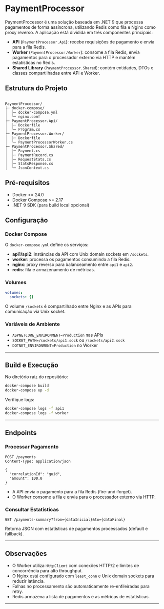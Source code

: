 # PaymentProcessor

PaymentProcessor é uma solução baseada em .NET 9 que processa pagamentos de forma assíncrona, utilizando Redis como fila e Nginx como proxy reverso. A aplicação está dividida em três componentes principais:

- **API** (`PaymentProcessor.Api`): recebe requisições de pagamento e envia para a fila Redis.
- **Worker** (`PaymentProcessor.Worker`): consome a fila Redis, envia pagamentos para o processador externo via HTTP e mantém estatísticas no Redis.
- **Shared Library** (`PaymentProcessor.Shared`): contém entidades, DTOs e classes compartilhadas entre API e Worker.

## Estrutura do Projeto

```

PaymentProcessor/
├─ docker-compose/
│  ├─ docker-compose.yml
│  └─ nginx.conf
├─ PaymentProcessor.Api/
│  ├─ Dockerfile
│  └─ Program.cs
├─ PaymentProcessor.Worker/
│  ├─ Dockerfile
│  └─ PaymentProcessorWorker.cs
├─ PaymentProcessor.Shared/
│  ├─ Payment.cs
│  ├─ PaymentRecord.cs
│  ├─ RequestStats.cs
│  ├─ StatsResponse.cs
│  └─ JsonContext.cs

````

## Pré-requisitos

- Docker >= 24.0
- Docker Compose >= 2.17
- .NET 9 SDK (para build local opcional)

## Configuração

### Docker Compose

O `docker-compose.yml` define os serviços:

- **api1/api2**: instâncias da API com Unix domain sockets em `/sockets`.
- **worker**: processa os pagamentos consumindo a fila Redis.
- **nginx**: proxy reverso para balanceamento entre `api1` e `api2`.
- **redis**: fila e armazenamento de métricas.

### Volumes

```yaml
volumes:
  sockets: {}
````

O volume `/sockets` é compartilhado entre Nginx e as APIs para comunicação via Unix socket.

### Variáveis de Ambiente

* `ASPNETCORE_ENVIRONMENT=Production` nas APIs
* `SOCKET_PATH=/sockets/api1.sock` ou `/sockets/api2.sock`
* `DOTNET_ENVIRONMENT=Production` no Worker

---

## Build e Execução

No diretório raiz do repositório:

```bash
docker-compose build
docker-compose up -d
```

Verifique logs:

```bash
docker-compose logs -f api1
docker-compose logs -f worker
```

---

## Endpoints

### Processar Pagamento

```http
POST /payments
Content-Type: application/json

{
  "correlationId": "guid",
  "amount": 100.0
}
```

* A API envia o pagamento para a fila Redis (fire-and-forget).
* O Worker consome a fila e envia para o processador externo via HTTP.

### Consultar Estatísticas

```http
GET /payments-summary?from={dataInicial}&to={dataFinal}
```

Retorna JSON com estatísticas de pagamentos processados (default e fallback).

---

## Observações

* O Worker utiliza `HttpClient` com conexões HTTP/2 e limites de concorrência para alto throughput.
* O Nginx está configurado com `least_conn` e Unix domain sockets para reduzir latência.
* Falhas no processamento são automaticamente re-enfileiradas para retry.
* Redis armazena a lista de pagamentos e as métricas de estatísticas.

---